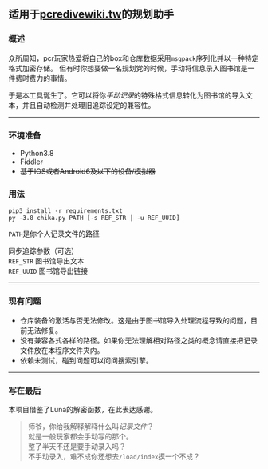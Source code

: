 ## 适用于[pcredivewiki.tw][1]的规划助手

### 概述
众所周知，pcr玩家热爱将自己的box和仓库数据采用`msgpack`序列化并以一种特定格式加密存储。
但有时你想要做一名规划党的时候，手动将信息录入图书馆是一件费时费力的事情。

于是本工具诞生了。它可以将你*手动记录*的特殊格式信息转化为图书馆的导入文本，并且自动检测并处理旧追踪设定的兼容性。

--------------------
### 环境准备
+ Python3.8
+ ~~Fiddler~~
+ ~~基于IOS或者Android6及以下的设备/模拟器~~
### 用法
```shell
pip3 install -r requirements.txt
py -3.8 chika.py PATH [-s REF_STR | -u REF_UUID]
```
`PATH`是你个人记录文件的路径

同步追踪参数（可选）  
`REF_STR` 图书馆导出文本  
`REF_UUID` 图书馆导出链接  

-----------------
### 现有问题
+ 仓库装备的激活与否无法修改。这是由于图书馆导入处理流程导致的问题，目前无法修复。  
+ 没有兼容各式各样的路径。如果你无法理解相对路径之类的概念请直接把记录文件放在本程序文件夹内。
+ 依赖未测试，碰到问题可以问问搜索引擎。
-----------------
### 写在最后
本项目借鉴了Luna的解密函数，在此表达感谢。
> 师爷，你给我解释解释什么叫*记录文件*？  
> 就是一般玩家都会手动写的那个。  
> 整了半天不还是要手动录入吗？  
> 不手动录入，难不成你还想去`/load/index`摸一个不成？


[1]: https://pcredivewiki.tw/Armory
